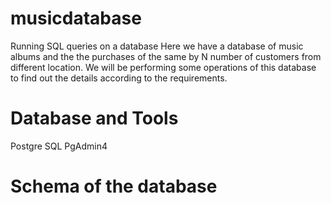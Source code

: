 # musicdatabase
Running SQL queries on a database
Here we have a database of music albums and the the purchases of the same by N number of customers from different location.
We will be performing some operations of this database to find out the details according to the requirements.

# Database and Tools
Postgre SQL
PgAdmin4

# Schema of the database
